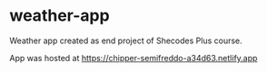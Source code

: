 # weather-app

Weather app created as end project of Shecodes Plus course.

App was hosted at https://chipper-semifreddo-a34d63.netlify.app
